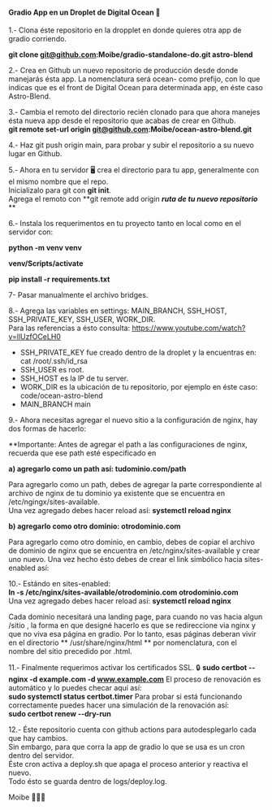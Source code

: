 #### Gradio App en un Droplet de Digital Ocean 🐬

1.- Clona éste repositorio en la dropplet en donde quieres otra app de gradio corriendo.<br>

**git clone git@github.com:Moibe/gradio-standalone-do.git astro-blend**

2.- Crea en Github un nuevo repositorio de producción desde donde manejarás ésta app.
La nomenclatura será ocean- como prefijo, con lo que indicas que es el front de Digital Ocean para determinada app, en éste caso Astro-Blend.

3.- Cambia el remoto del directorio recién clonado para que ahora manejes ésta nueva app desde el repositorio que acabas de crear en Github.<br>
**git remote set-url origin git@github.com:Moibe/ocean-astro-blend.git**

4.- Haz git push origin main, para probar y subir el repositorio a su nuevo lugar en Github. <br>

5.- Ahora en tu servidor 🖥️ crea el directorio para tu app, generalmente con el mismo nombre que el repo.<br>
      Inicializalo para git con **git init**.<br>
      Agrega el remoto con **git remote add origin ***ruta de tu nuevo repositorio*** **<br>

6.- Instala los requerimentos en tu proyecto tanto en local como en el servidor con: <br> 

**python -m venv venv** <br>

**venv/Scripts/activate** <br>

**pip install -r requirements.txt** <br>

7- Pasar manualmente el archivo bridges.

8.- Agrega las variables en settings: MAIN_BRANCH, SSH_HOST, SSH_PRIVATE_KEY, SSH_USER, WORK_DIR.<br>
Para las referencias a ésto consulta: https://www.youtube.com/watch?v=llUzfOCeLH0<br>
- SSH_PRIVATE_KEY fue creado dentro de la droplet y la encuentras en: cat /root/.ssh/id_rsa
- SSH_USER es root.
- SSH_HOST es la IP de tu server.
- WORK_DIR es la ubicación de tu repositorio, por ejemplo en éste caso: code/ocean-astro-blend
- MAIN_BRANCH main

9.- Ahora necesitas agregar el nuevo sitio a la configuración de nginx, hay dos formas de hacerlo:

**Importante: Antes de agregar el path a las configuraciones de nginx, recuerda que ese path esté especificado en <br>

**a) agregarlo como un path así: tudominio.com/path**

Para agregarlo como un path, debes de agregar la parte correspondiente al archivo de nginx de tu dominio ya existente que se encuentra en /etc/ngingx/sites-available.<br>
Una vez agregado debes hacer reload así: **systemctl reload nginx**

**b) agregarlo como otro dominio: otrodominio.com**

Para agregarlo como otro dominio, en cambio, debes de copiar el archivo de dominio de nginx que se encuentra en /etc/nginx/sites-available y crear uno nuevo. 
Una vez hecho ésto debes de crear el link simbólico hacia sites-enabled así: 

10.- Estándo en sites-enabled: <br>
**ln -s /etc/nginx/sites-available/otrodominio.com otrodominio.com** <br>
Una vez agregado debes hacer reload así: **systemctl reload nginx** 

Cada dominio necesitará una landing page, para cuando no vas hacia algun /sitio , la forma en que designé hacerlo es que se redireccione via nginx y que no viva esa página en gradio. 
Por lo tanto, esas páginas deberan vivir en el directorio ** /usr/share/nginx/html ** por nomenclatura, con el nombre del sitio precedido por .html.

11.- Finalmente requerimos activar los certificados SSL. 🔒
**sudo certbot --nginx -d example.com -d www.example.com**
El proceso de renovación es automático y lo puedes checar aquí así: <br>
**sudo systemctl status certbot.timer**
Para probar si está funcionando correctamente puedes hacer una simulación de la renovación así:<br> 
**sudo certbot renew --dry-run**

12.- Éste repositorio cuenta con github actions para autodesplegarlo cada que hay cambios.<br>
Sin embargo, para que corra la app de gradio lo que se usa es un cron dentro del servidor.<br>
Éste cron activa a deploy.sh que apaga el proceso anterior y reactiva el nuevo.<br>
Todo ésto se guarda dentro de logs/deploy.log.

Moibe 👨🏻‍🚀

